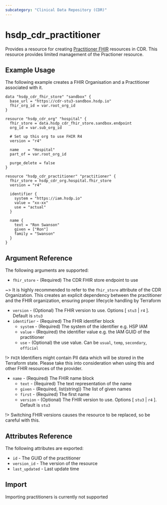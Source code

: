 ```yaml
---
subcategory: "Clinical Data Repository (CDR)"
---
```


# hsdp_cdr_practitioner

Provides a resource for creating [Practitioner FHIR](https://www.hl7.org/fhir/practitioner.html) resources in CDR.
This resource provides limited management of the Practioner resource.

## Example Usage

The following example creates a FHIR Organisation and a Practitioner associated with it.

```hcl
data "hsdp_cdr_fhir_store" "sandbox" {
  base_url = "https://cdr-stu3-sandbox.hsdp.io"
  fhir_org_id = var.root_org_id
}

resource "hsdp_cdr_org" "hospital" {
  fhir_store = data.hsdp_cdr_fhir_store.sandbox.endpoint
  org_id = var.sub_org_id

  # Set up this org to use FHIR R4
  version = "r4"
  
  name    = "Hospital"
  part_of = var.root_org_id
  
  purge_delete = false
}

resource "hsdp_cdr_practitioner" "practitioner" {
  fhir_store = hsdp_cdr_org.hospital.fhir_store
  version = "r4"

  identifier {
    system = "https://iam.hsdp.io"
    value = "xx-xx"
    use = "actual"
  }

  name {
    text = "Ron Swanson"
    given = ["Ron"]
    family = "Swanson"
  }
}
```

## Argument Reference

The following arguments are supported:

* `fhir_store` - (Required) The CDR FHIR store endpoint to use

~> It is highly recommended to refer to the `fhir_store` attribute of the CDR Organization.
This creates an explicit dependency between the practitioner and the FHIR organization,
ensuring proper lifecycle handling by Terraform

* `version` - (Optional) The FHIR version to use. Options [ `stu3` | `r4` ]. Default is `stu3`
* `identifier` - (Required) The FHIR identifier block
  * `system` - (Required) The system of the identifier e.g. HSP IAM
  * `value` - (Required) the identifier value e.g. the IAM GUID of the practitioner
  * `use` - (Optional) the use value. Can be `usual`, `temp`, `secondary`, `official`

!> `FHIR` Identifiers might contain PII data which will be stored in the Terraform state.
   Please take this into consideration when using this and other FHIR resources of the provider.

* `name` - (Required) The FHIR name block
  * `text` - (Required) The text representation of the name
  * `given` - (Required, list(string)) The list of given names
  * `first` - (Required) The first name
  * `version` - (Optional) The FHIR version to use. Options [ `stu3` | `r4` ]. Default is `stu3`

!> Switching FHIR versions causes the resource to be replaced, so be careful with this.

## Attributes Reference

The following attributes are exported:

* `id` - The GUID of the practitioner
* `version_id` - The version of the resource
* `last_updated` - Last update time

## Import

Importing practitioners is currently not supported
